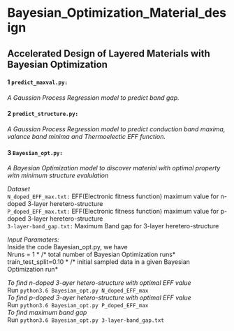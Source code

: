 # Bayesian_Optimization_Material_design

## Accelerated Design of Layered Materials with Bayesian Optimization

#### 1 ```predict_maxval.py:```
*A Gaussian Process Regression model to predict band gap.* 

#### 2 ```predict_structure.py:```
*A Gaussian Process Regression model to predict conduction band maxima, valance band minima and Thermoelectic EFF function.*

#### 3 ```Bayesian_opt.py:``` 
*A Bayesian Optimization model to discover material with optimal property witn minimum structure evalulation*

*Dataset* <br /> 
```N_doped_EFF_max.txt:``` EFF(Electronic fitness function) maximum value for n-doped 3-layer heretero-structure <br /> 
```P_doped_EFF_max.txt:``` EFF(Electronic fitness function) maximum value for p-doped 3-layer heretero-structure  <br /> 
```3-layer-band_gap.txt:``` Maximum Band gap for 3-layer heretero-structure <br /> 

*Input Paramaters:* <br /> 
Inside the code Bayesian_opt.py, we have <br /> 
Nruns = 1                                * /* total number of Bayesian  Optimization runs* <br /> 
train_test_split=0.10                    * /* initial sampled data in a given Bayesian  Optimization run* <br /> 

*To find n-doped 3-ayer hetero-structure with optimal EFF value* <br /> 
Run ```python3.6 Bayesian_opt.py N_doped_EFF_max ``` <br /> 
*To find p-doped 3-ayer hetero-structure with optimal EFF value* <br /> 
Run ```python3.6 Bayesian_opt.py P_doped_EFF_max ``` <br /> 
*To find maximum band gap* <br />
Run ```python3.6 Bayesian_opt.py 3-layer-band_gap.txt``` <br /> 











